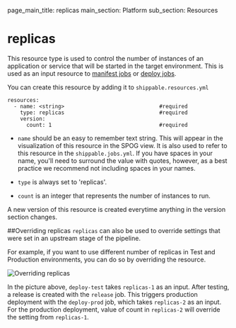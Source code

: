 page_main_title: replicas
main_section: Platform
sub_section: Resources

# replicas
This resource type is used to control the number of instances of an application or service
that will be started in the target environment. This is used as an input resource to [manifest jobs](job-manifest/) or [deploy jobs](job-deploy/).

You can create this resource by adding it to `shippable.resources.yml`
```
resources:
  - name: <string>                          	#required
    type: replicas                            	#required
    version:
      count: 1                                	#required
```

* `name` should be an easy to remember text string. This will appear in the visualization of this resource in the SPOG view. It is also used to refer to this resource in the `shippable.jobs.yml`. If you have spaces in your name, you'll need to surround the value with quotes, however, as a best practice we recommend not including spaces in your names.

* `type` is always set to 'replicas'.

* `count` is an integer that represents the number of instances to run.

A new version of this resource is created everytime anything in the version section changes.

##Overriding replicas
`replicas` can also be used to override settings that were set in an upstream stage of the pipeline.

For example, if you want to use different number of replicas in Test and Production environments, you can do so by overriding the resource.

<img src="../../images/platform/resources/overrideReplicas.png" alt="Overriding replicas">

In the picture above, `deploy-test` takes `replicas-1` as an input. After testing, a release is created with the `release` job. This triggers production deployment with the `deploy-prod` job, which takes `replicas-2` as an input. For the production deployment, value of count in `replicas-2` will override the setting from `replicas-1`.
